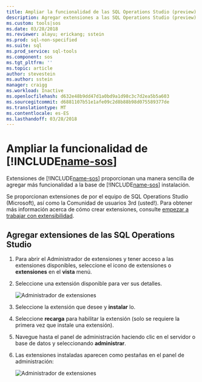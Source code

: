 ```yaml
---
title: Ampliar la funcionalidad de las SQL Operations Studio (preview) | Documentos de Microsoft
description: Agregar extensiones a las SQL Operations Studio (preview)
ms.custom: tools|sos
ms.date: 03/28/2018
ms.reviewer: alayu; erickang; sstein
ms.prod: sql-non-specified
ms.suite: sql
ms.prod_service: sql-tools
ms.component: sos
ms.tgt_pltfrm: ''
ms.topic: article
author: stevestein
ms.author: sstein
manager: craigg
ms.workload: Inactive
ms.openlocfilehash: d632e48b9dd47d1a0bd9a1d98c3c7d2ea5b5a603
ms.sourcegitcommit: d6881107b51e1afe09c2d8b88b98d075589377de
ms.translationtype: MT
ms.contentlocale: es-ES
ms.lasthandoff: 03/28/2018
---
```

# <a name="extend-the-functionality-of-includename-sosincludesname-sos-shortmd"></a>Ampliar la funcionalidad de [!INCLUDE[name-sos](../includes/name-sos-short.md)]

Extensiones de [!INCLUDE[name-sos](../includes/name-sos-short.md)] proporcionan una manera sencilla de agregar más funcionalidad a la base de [!INCLUDE[name-sos](../includes/name-sos-short.md)] instalación. 

Se proporcionan extensiones de por el equipo de SQL Operations Studio (Microsoft), así como la Comunidad de usuarios 3rd (usted!). Para obtener más información acerca de cómo crear extensiones, consulte [empezar a trabajar con extensibilidad](https://github.com/Microsoft/sqlopsstudio/wiki/Getting-started-with-Extensibility).


## <a name="add-sql-operations-studio-extensions"></a>Agregar extensiones de las SQL Operations Studio

1. Para abrir el Administrador de extensiones y tener acceso a las extensiones disponibles, seleccione el icono de extensiones o **extensiones** en el **vista** menú.
2. Seleccione una extensión disponible para ver sus detalles.

   ![Administrador de extensiones](media/extensions/extension-manager.png)

1. Seleccione la extensión que desee y **instalar** lo.
2. Seleccione **recarga** para habilitar la extensión (solo se requiere la primera vez que instale una extensión).
1. Navegue hasta el panel de administración haciendo clic en el servidor o base de datos y seleccionando **administrar**.
2. Las extensiones instaladas aparecen como pestañas en el panel de administración:

   ![Administrador de extensiones](media/extensions/dashboard-extensions.png)



